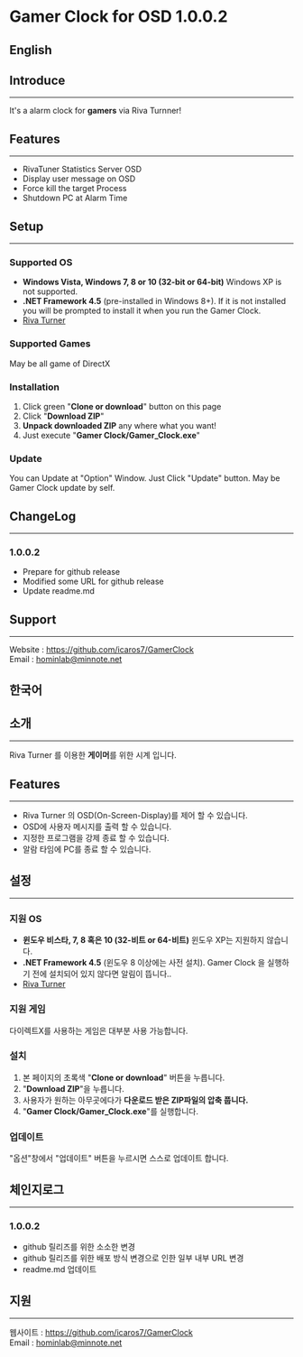 # Gamer Clock for OSD 1.0.0.2

## **English**
## Introduce
---
It's a alarm clock for **gamers** via Riva Turnner!

## Features
---
- RivaTuner Statistics Server OSD
- Display user message on OSD
- Force kill the target Process
- Shutdown PC at Alarm Time

## Setup
---
### **Supported OS**
- **Windows Vista, Windows 7, 8 or 10 (32-bit or 64-bit)** Windows XP is not supported.
- **.NET Framework 4.5** (pre-installed in Windows 8+). If it is not installed you will be prompted to install it when you run the Gamer Clock.
- [Riva Turner](https://www.guru3d.com/content-page/rivatuner.html)

### **Supported Games**
May be all game of DirectX

### **Installation**
1. Click green "**Clone or download**" button on this page
2. Click "**Download ZIP**"
3. **Unpack downloaded ZIP** any where what you want!
4. Just execute "**Gamer Clock/Gamer_Clock.exe**"

### **Update**
You can Update at "Option" Window. Just Click "Update" button. May be Gamer Clock update by self.

## ChangeLog
---
### 1.0.0.2
- Prepare for github release
- Modified some URL for github release
- Update readme.md

## Support
---
Website : <https://github.com/icaros7/GamerClock>  
Email : <hominlab@minnote.net>  



## **한국어**
## 소개
---
Riva Turner 를 이용한 **게이머**를 위한 시계 입니다.

## Features
---
- Riva Turner 의 OSD(On-Screen-Display)를 제어 할 수 있습니다.
- OSD에 사용자 메시지를 출력 할 수 있습니다.
- 지정한 프로그램을 강제 종료 할 수 있습니다.
- 알람 타임에 PC를 종료 할 수 있습니다.

## 설정
---
### **지원 OS**
- **윈도우 비스타, 7, 8 혹은 10 (32-비트 or 64-비트)** 윈도우 XP는 지원하지 않습니다.
- **.NET Framework 4.5** (윈도우 8 이상에는 사전 설치). Gamer Clock 을 실행하기 전에 설치되어 있지 않다면 알림이 뜹니다..
- [Riva Turner](https://www.guru3d.com/content-page/rivatuner.html)

### **지원 게임**
다이렉트X를 사용하는 게임은 대부분 사용 가능합니다.

### **설치**
1. 본 페이지의 초록색 "**Clone or download**" 버튼을 누릅니다.
2. "**Download ZIP**"을 누릅니다.
3. 사용자가 원하는 아무곳에다가 **다운로드 받은 ZIP파일의 압축 풉니다.**
4. "**Gamer Clock/Gamer_Clock.exe**"를 실행합니다.

### **업데이트**
"옵션"창에서 "업데이트" 버튼을 누르시면 스스로 업데이트 합니다.

## 체인지로그
---
### 1.0.0.2
- github 릴리즈를 위한 소소한 변경
- github 릴리즈를 위한 배포 방식 변경으로 인한 일부 내부 URL 변경
- readme.md 업데이트

## 지원
---
웹사이트 : <https://github.com/icaros7/GamerClock>  
Email : <hominlab@minnote.net>
